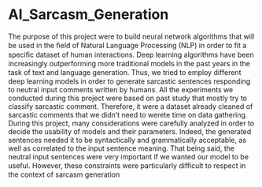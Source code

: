 # AI_Sarcasm_Generation
The purpose of this project were to build neural network algorithms that will be used in the ﬁeld of Natural Language Processing (NLP) in order to ﬁt a speciﬁc dataset of human interactions.
Deep learning algorithms have been increasingly outperforming more traditional models in the past years in the task of text and language generation. Thus, we tried to employ diﬀerent deep learning models in order to generate sarcastic sentences responding to neutral input comments written by humans.
All the experiments we conducted during this project were based on past study that mostly try to classify sarcastic comment. Therefore, it were a dataset already cleaned of sarcastic comments that we didn’t need to werete time on data gathering.
During this project, many considerations were carefully analyzed in order to decide the usability of models and their parameters. Indeed, the generated sentences needed it to be syntactically and grammatically acceptable, as well as correlated to the input sentence meaning. That being said, the neutral input sentences were very important if we wanted our model to be useful. However, these constraints were particularly diﬃcult to respect in the context of sarcasm generation
